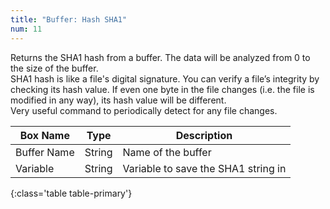 ```yaml
---
title: "Buffer: Hash SHA1"
num: 11
---
```


Returns the SHA1 hash from a buffer. The data will be analyzed from 0 to the size of the buffer.\
SHA1 hash is like a file's digital signature. You can verify a file’s integrity by checking its hash value. If even one byte in the file changes (i.e. the file is modified in any way), its hash value will be different.\
Very useful command to periodically detect for any file changes.

| Box Name | Type | Description | 
|-------|--------|--------
|Buffer Name	|String	| Name of the buffer
|Variable|String|Variable to save the SHA1 string in
{:class='table table-primary'}









